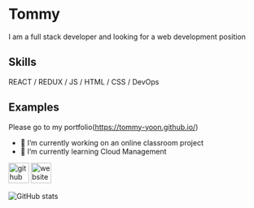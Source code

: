 # Tommy
I am a full stack developer and looking for a web development position

## Skills 

REACT / REDUX / JS / HTML / CSS / DevOps

## Examples
Please go to my portfolio(https://tommy-yoon.github.io/)  

- 🔭 I’m currently working on an online classroom project 
- 🌱 I’m currently learning Cloud Management 


[<img src='https://cdn.jsdelivr.net/npm/simple-icons@3.0.1/icons/github.svg' alt='github' height='40'>](https://github.com/tommy-yoon)  [<img src='https://cdn.jsdelivr.net/npm/simple-icons@3.0.1/icons/icloud.svg' alt='website' height='40'>](https://tommy-yoon.github.io/)  

![GitHub stats](https://github-readme-stats.vercel.app/api?username=tommy-yoon&show_icons=true&count_private=true)  

